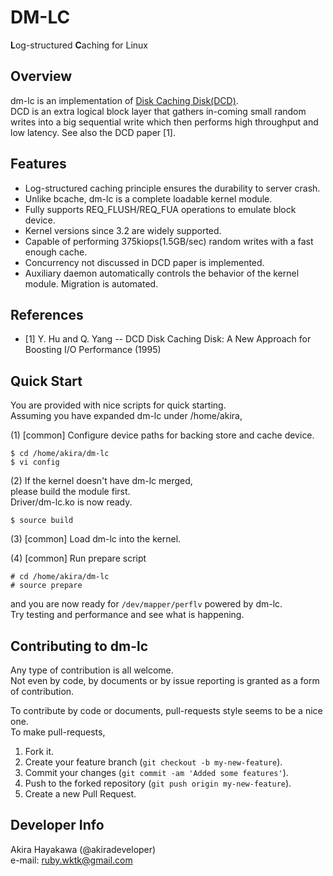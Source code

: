 # DM-LC
**L**og-structured **C**aching for Linux

## Overview
dm-lc is an implementation of [Disk Caching Disk(DCD)](http://www.ele.uri.edu/research/hpcl/DCD/DCD.html).  
DCD is an extra logical block layer that 
gathers in-coming small random writes 
into a big sequential write
which then performs high throughput and low latency. See also the DCD paper [1].  

## Features
* Log-structured caching principle ensures the durability to server crash.  
* Unlike bcache, dm-lc is a complete loadable kernel module.  
* Fully supports REQ_FLUSH/REQ_FUA operations to emulate block device.  
* Kernel versions since 3.2 are widely supported.  
* Capable of performing 375kiops(1.5GB/sec) random writes with a fast enough cache.  
* Concurrency not discussed in DCD paper is implemented.  
* Auxiliary daemon automatically controls the behavior of the kernel module. Migration is automated.  

## References
* [1] Y. Hu and Q. Yang -- DCD Disk Caching Disk: A New Approach for Boosting I/O Performance (1995)

## Quick Start
You are provided with nice scripts for quick starting.  
Assuming you have expanded dm-lc under /home/akira,

(1) [common] Configure device paths for backing store and cache device.  

	$ cd /home/akira/dm-lc  
	$ vi config

(2) If the kernel doesn't have dm-lc merged,  
please build the module first.  
Driver/dm-lc.ko is now ready.

	$ source build

(3) [common] Load dm-lc into the kernel.  

(4) [common] Run prepare script  

	# cd /home/akira/dm-lc  
	# source prepare  

and you are now ready for `/dev/mapper/perflv` powered by dm-lc.  
Try testing and performance and see what is happening.  

## Contributing to dm-lc
Any type of contribution is all welcome.  
Not even by code, by documents or by issue reporting is granted as a form of contribution.   

To contribute by code or documents, pull-requests style seems to be a nice one.  
To make pull-requests,  

1. Fork it.   
2. Create your feature branch (`git checkout -b my-new-feature`).  
3. Commit your changes (`git commit -am 'Added some features'`).  
4. Push to the forked repository (`git push origin my-new-feature`).  
5. Create a new Pull Request.

## Developer Info
Akira Hayakawa (@akiradeveloper)  
e-mail: ruby.wktk@gmail.com
